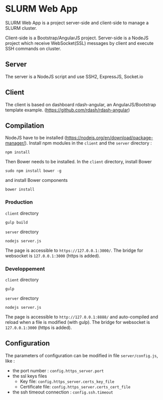 # SLURM Web App

SLURM Web App is a project server-side and client-side to manage a SLURM cluster.

Client-side is a Bootstrap/AngularJS project. Server-side is a NodeJS project which receive WebSocket(SSL) messages by client and execute SSH commands on cluster.

## Server
The server is a NodeJS script and use SSH2, ExpressJS, Socket.io

## Client
The client is based on dashboard rdash-angular, an AngularJS/Bootstrap template example. (https://github.com/rdash/rdash-angular)

## Compilation
NodeJS have to be installed (https://nodejs.org/en/download/package-manager/).
Install npm modules in the `client` and the `server` directory :
```
npm install
```

Then Bower needs to be installed. In the `client` directory,
install Bower
```
sudo npm install bower -g
```

and install Bower components
```
bower install
```

### Production
`client` directory
```
gulp build
```

`server` directory
```
nodejs server.js
```

The page is accessible to `https://127.0.0.1:3000/`. The bridge for websocket is `127.0.0.1:3000` (https is added).

### Developpement
`client` directory
```
gulp
```

`server` directory
```
nodejs server.js
```
The page is accessible to `http://127.0.0.1:8888/` and auto-compiled and reload when a file is modified (with gulp). The bridge for websocket is `127.0.0.1:3000` (https is added).

## Configuration
The parameters of configuration can be modified in file `server/config.js`, like :
- the port number : `config.https_server.port`
- the ssl keys files
  - Key file: `config.https_server.certs_key_file`
  - Certificate file: `config.https_server.certs_cert_file`
- the ssh timeout connection : `config.ssh.timeout`
